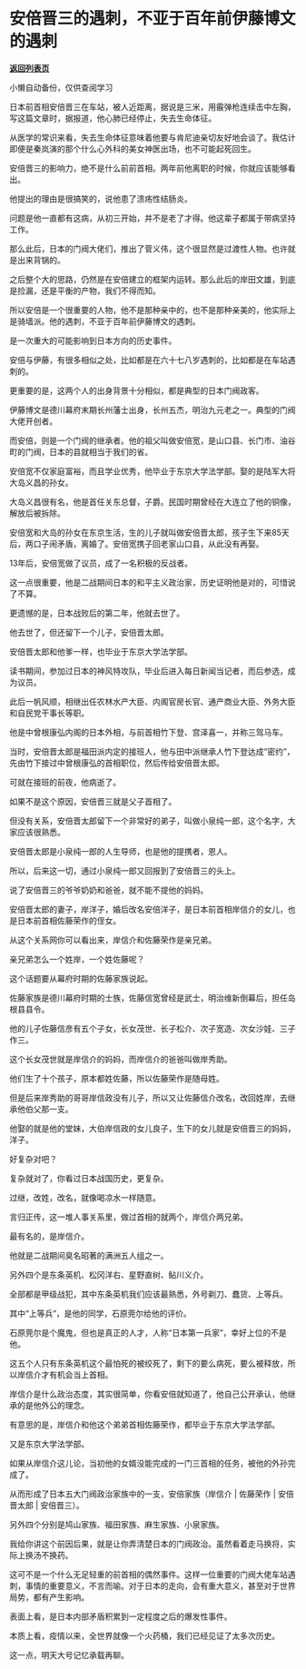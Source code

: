 # 安倍晋三的遇刺，不亚于百年前伊藤博文的遇刺

[**返回列表页**](/gzh/记忆承载3)

小懒自动备份，仅供查阅学习

日本前首相安倍晋三在车站，被人近距离，据说是三米，用霰弹枪连续击中左胸，写这篇文章时，据报道，他心肺已经停止，失去生命体征。

  

从医学的常识来看，失去生命体征意味着他要与肯尼迪亲切友好地会谈了。我估计即便是秦岚演的那个什么心外科的美女神医出场，也不可能起死回生。

  

安倍晋三的影响力，绝不是什么前前首相。两年前他离职的时候，你就应该能够看出。

  

他提出的理由是很搞笑的，说他患了溃疡性结肠炎。

  

问题是他一直都有这病，从初三开始，并不是老了才得。他这辈子都属于带病坚持工作。

  

那么此后，日本的门阀大佬们，推出了菅义伟，这个很显然是过渡性人物。也许就是出来背锅的。

  

之后整个大的思路，仍然是在安倍建立的框架内运转。那么此后的岸田文雄，到底是捡漏，还是平衡的产物，我们不得而知。

  

所以安倍是一个很重要的人物，他不是那种亲中的，也不是那种亲美的，他实际上是骑墙派。他的遇刺，不亚于百年前伊藤博文的遇刺。

  

是一次重大的可能影响到日本方向的历史事件。

  

安倍与伊藤，有很多相似之处，比如都是在六十七八岁遇刺的，比如都是在车站遇刺的。  

  

更重要的是，这两个人的出身背景十分相似，都是典型的日本门阀政客。  

  

伊藤博文是德川幕府末期长州藩士出身，长州五杰，明治九元老之一。典型的门阀大佬开创者。

  

而安倍，则是一个门阀的继承者。他的祖父叫做安倍宽，是山口县、长门市、油谷町的门阀，日本的县就相当于我们的省。

  

安倍宽不仅家庭富裕，而且学业优秀，他毕业于东京大学法学部。娶的是陆军大将大岛义昌的孙女。

  

大岛义昌很有名，他是首任关东总督，子爵。民国时期曾经在大连立了他的铜像，解放后被拆除。

  

安倍宽和大岛的孙女在东京生活，生的儿子就叫做安倍晋太郎，孩子生下来85天后，两口子闹矛盾，离婚了。安倍宽携子回老家山口县，从此没有再娶。

  

13年后，安倍宽做了议员，成了一名积极的反战者。

  

这一点很重要，他是二战期间日本的和平主义政治家，历史证明他是对的，可惜说了不算。

  

更遗憾的是，日本战败后的第二年，他就去世了。

  

他去世了，但还留下一个儿子，安倍晋太郎。

  

安倍晋太郎和他爹一样，也毕业于东京大学法学部。

  

读书期间，参加过日本的神风特攻队，毕业后进入每日新闻当记者，而后参选，成为议员。

  

此后一帆风顺，相继出任农林水产大臣、内阁官房长官、通产商业大臣、外务大臣和自民党干事长等职。

  

他是中曾根康弘内阁的日本外相，与前首相竹下登、宫泽喜一，并称三驾马车。

  

当时，安倍晋太郎是福田派内定的接班人，他与田中派继承人竹下登达成“密约”，先由竹下接过中曾根康弘的首相职位，然后传给安倍晋太郎。

  

可就在接班的前夜，他病逝了。

  

如果不是这个原因，安倍晋三就是父子首相了。

  

但没有关系，安倍晋太郎留下一个非常好的弟子，叫做小泉纯一郎，这个名字，大家应该很熟悉。

  

安倍晋太郎是小泉纯一郎的人生导师，也是他的提携者，恩人。

  

所以，后来这一切，通过小泉纯一郎又回报到了安倍晋三的头上。

  

说了安倍晋三的爷爷奶奶和爸爸，就不能不提他的妈妈。

  

安倍晋太郎的妻子，岸洋子，婚后改名安倍洋子，是日本前首相岸信介的女儿，也是日本前首相佐藤荣作的侄女。

  

从这个关系网你可以看出来，岸信介和佐藤荣作是亲兄弟。

  

亲兄弟怎么一个姓岸，一个姓佐藤呢？

  

这个话题要从幕府时期的佐藤家族说起。

  

佐藤家族是德川幕府时期的士族，佐藤信宽曾经是武士，明治维新倒幕后，担任岛根县县令。

  

他的儿子佐藤信彦有五个子女，长女茂世、长子松介、次子宽造、次女沙娃、三子作三。

  

这个长女茂世就是岸信介的妈妈，而岸信介的爸爸叫做岸秀助。

  

他们生了十个孩子，原本都姓佐藤，所以佐藤荣作是随母姓。

  

但是后来岸秀助的哥哥岸信政没有儿子，所以又让佐藤信介改名，改回姓岸，去继承他伯父那一支。

  

他娶的就是他的堂妹，大伯岸信政的女儿良子，生下的女儿就是安倍晋三的妈妈，洋子。

  

好复杂对吧？

  

复杂就对了，你看过日本战国历史，更复杂。

  

过继，改姓，改名，就像喝凉水一样随意。

  

言归正传，这一堆人事关系里，做过首相的就两个，岸信介两兄弟。

  

最有名的，是岸信介。

  

他就是二战期间臭名昭著的满洲五人组之一。

  

另外四个是东条英机、松冈洋右、星野直树、鲇川义介。

  

全部都是甲级战犯，其中东条英机我们应该最熟悉，外号剃刀、蠢货、上等兵。

  

其中“上等兵”，是他的同学，石原莞尔给他的评价。

  

石原莞尔是个魔鬼，但也是真正的人才，人称“日本第一兵家”，幸好上位的不是他。

  

这五个人只有东条英机这个最怕死的被绞死了，剩下的要么病死，要么被释放，所以岸信介才有机会当上首相。

  

岸信介是什么政治态度，其实很简单，你看安倍就知道了，他自己公开承认，他继承的是他外公的理念。

  

有意思的是，岸信介和他这个弟弟首相佐藤荣作，都毕业于东京大学法学部。

  

又是东京大学法学部。

  

如果从岸信介这儿论，当初他的女婿没能完成的一门三首相的任务，被他的外孙完成了。

  

从而形成了日本五大门阀政治家族中的一支，安倍家族（岸信介 | 佐藤荣作 | 安倍晋太郎 | 安倍晋三）。

  

另外四个分别是鸠山家族、福田家族、麻生家族、小泉家族。

  

我给你讲这个前因后果，就是让你弄清楚日本的门阀政治。虽然看着走马换将，实际上换汤不换药。

  

这可不是一个什么无足轻重的前首相的偶然事件。这样一位重要的门阀大佬车站遇刺，事情的重要意义，不言而喻。对于日本的走向，会有重大意义，甚至对于世界局势，都有产生影响。

  

表面上看，是日本内部矛盾积累到一定程度之后的爆发性事件。  

  

本质上看，疫情以来，全世界就像一个火药桶，我们已经见证了太多次历史。

  

这一点，明天大号记忆承载再聊。

